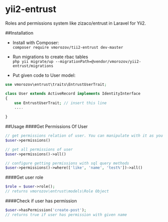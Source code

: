 # yii2-entrust
Roles and permissions system like zizaco/entrust in Laravel for Yii2.

##Installation
* Install with Composer:  
 `composer require vmorozov/tii2-entrust dev-master`
 
* Run migrations to create rbac tables  
 `php yii migrate/up --migrationPath=@vendor/vmorozov/yii2-entrust/migrations`
 
* Put given code to User model:
```php
use vmorozov\entrust\traits\EntrustUserTrait;  

class User extends ActiveRecord implements IdentityInterface
{
    use EntrustUserTrait; // insert this line
    ....
    
}
```
##Usage
####Get Permissions Of User
```php
// get permissions relation of user. You can manipulate with it as you want.
$user->permissions()

// get all permissions of user
$user->permissions()->all()

// configure getting permissions with sql query methods
$user->permissions()->where(['like', 'name', 'test%'])->all()
```
####Get user role
```php
$role = $user->role(); 
// returns vmorozov\entrust\models\Role Object
```
####Check if user has permission
```php
$user->hasPermission('create-post');
// returns true if user has permission with given name
```
